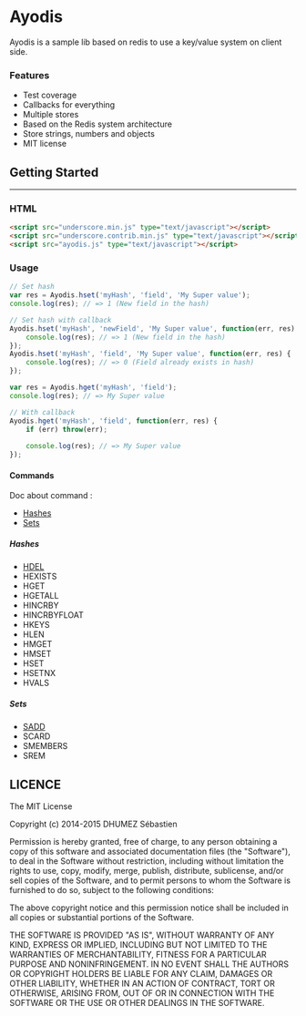 # Ayodis

Ayodis is a sample lib based on redis to use a key/value system on client side.


### Features
    
- Test coverage
- Callbacks for everything
- Multiple stores
- Based on the Redis system architecture 
- Store strings, numbers and objects
- MIT license

## Getting Started

___________________________________________________________________________


### HTML

```html
<script src="underscore.min.js" type="text/javascript"></script>
<script src="underscore.contrib.min.js" type="text/javascript"></script>
<script src="ayodis.js" type="text/javascript"></script>
```


### Usage

```javascript
// Set hash
var res = Ayodis.hset('myHash', 'field', 'My Super value');
console.log(res); // => 1 (New field in the hash)

// Set hash with callback
Ayodis.hset('myHash', 'newField', 'My Super value', function(err, res) {
    console.log(res); // => 1 (New field in the hash)
});
Ayodis.hset('myHash', 'field', 'My Super value', function(err, res) {
    console.log(res); // => 0 (Field already exists in hash)
});

var res = Ayodis.hget('myHash', 'field');
console.log(res); // => My Super value

// With callback
Ayodis.hget('myHash', 'field', function(err, res) {
    if (err) throw(err);
    
    console.log(res); // => My Super value
});

```

#### Commands

Doc about command : 

- [Hashes](doc/HASHES.md)
- [Sets](doc/SETS.md)

##### Hashes

- [HDEL](doc/hashes/HDEL.md)
- HEXISTS
- HGET
- HGETALL
- HINCRBY
- HINCRBYFLOAT
- HKEYS
- HLEN
- HMGET
- HMSET
- HSET
- HSETNX
- HVALS

##### Sets

- [SADD](doc/sets/SADD.md)
- SCARD
- SMEMBERS
- SREM

## LICENCE

The MIT License

Copyright (c) 2014-2015 DHUMEZ Sébastien

Permission is hereby granted, free of charge, to any person obtaining a copy of this software and associated documentation files (the "Software"), to deal in the Software without restriction, including without limitation the rights to use, copy, modify, merge, publish, distribute, sublicense, and/or sell copies of the Software, and to permit persons to whom the Software is furnished to do so, subject to the following conditions:

The above copyright notice and this permission notice shall be included in all copies or substantial portions of the Software.

THE SOFTWARE IS PROVIDED "AS IS", WITHOUT WARRANTY OF ANY KIND, EXPRESS OR IMPLIED, INCLUDING BUT NOT LIMITED TO THE WARRANTIES OF MERCHANTABILITY, FITNESS FOR A PARTICULAR PURPOSE AND NONINFRINGEMENT. IN NO EVENT SHALL THE AUTHORS OR COPYRIGHT HOLDERS BE LIABLE FOR ANY CLAIM, DAMAGES OR OTHER LIABILITY, WHETHER IN AN ACTION OF CONTRACT, TORT OR OTHERWISE, ARISING FROM, OUT OF OR IN CONNECTION WITH THE SOFTWARE OR THE USE OR OTHER DEALINGS IN THE SOFTWARE.